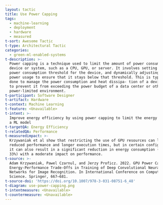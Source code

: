 ```yaml
---
layout: tactic
title: Use Power Capping
tags:
  - machine-learning
  - deployment
  - hardware
  - measured
t-sort: Awesome Tactic
t-type: Architectural Tactic
categories:
  - green-ml-enabled-systems
t-description: >-
  Power capping is a technique used to limit the amount of power consumed by a
  device or system, such as a CPU, GPU, or server. It involves setting a maximum
  power consumption threshold for the device, and dynamically adjusting the
  power usage to ensure that it stays below that threshold. This is typically
  done to manage the power consumption and heat dissipa- tion of a device, and
  to prevent it from exceeding the power budget of a data center or other
  power-limited environment.
t-participant: Software Designer
t-artifact: Hardware
t-context: Machine Learning
t-feature: <Unavailable>
t-intent: >-
  Improve energy efficiency by using power capping to limit the energy usage of
  a ML model
t-targetQA: Energy Efficiency
t-relatedQA: Performance
t-measuredimpact: >-
  Krzywaniak et al show that restricting the use of GPU resources can lead to
  reduced performance and longer execution times, but in certain configurations,
  it can also result in a significant reduction in energy consumption (up to
  33%) with a moderate impact on performance.
t-source: >-
  Adam Krzywaniak, Pawel Czarnul, and Jerzy Proficz. 2022. GPU Power Capping for
  Energy-Performance Trade-Offs in Training of Deep Convolutional Neural
  Networks for Image Recognition. In International Conference on Computational
  Science. Springer, 667–681.
t-source-doi: 'https://doi.org/10.1007/978-3-031-08751-6_48'
t-diagram: use-power-capping.png
t-intentmeasure: <Unavailable>
t-countermeasure: <Unavailable>
---
```


